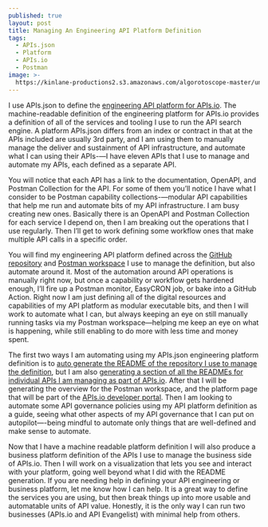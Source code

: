 ```yaml
---
published: true
layout: post
title: Managing An Engineering API Platform Definition
tags:
  - APIs.json
  - Platform
  - APIs.io
  - Postman
image: >-
  https://kinlane-productions2.s3.amazonaws.com/algorotoscope-master/uncle-sam-subway-platform.jpeg
---
```

I use APIs.json to define the [engineering API platform for APIs.io](https://github.com/api-evangelist/engineering-platform?tab=readme-ov-file). The machine-readable definition of the engineering platform for APIs.io provides a definition of all of the services and tooling I use to run the API search engine. A platform APIs.json differs from an index or contract in that at the APIs included are usually 3rd party, and I am using them to manually manage the deliver and sustainment of API infrastructure, and automate what I can using their APIs-—I have eleven APIs that I use to manage and automate my APIs, each defined as a separate API.

<script src="https://gist.github.com/kinlane/9b9b0547d0e23eea57e6f80512888ed5.js"></script>

You will notice that each API has a link to the documentation, OpenAPI, and Postman Collection for the API. For some of them you’ll notice I have what I consider to be Postman capability collections-—modular API capabilities that help me run and automate bits of my API infrastructure. I am busy creating new ones. Basically there is an OpenAPI and Postman Collection for each service I depend on, then I am breaking out the operations that I use regularly. Then I’ll get to work defining some workflow ones that make multiple API calls in a specific order.

You will find my engineering API platform defined across the [GitHub repository](https://github.com/api-evangelist/engineering-platform) and [Postman workspace](https://api-evangelist.postman.co/workspace/APIs.io-Engineering-Platform~fe320942-e505-4ee8-8b7c-d72eae00d93f/overview) I use to manage the definition, but also automate around it. Most of the automation around API operations is manually right now, but once a capability or workflow gets hardened enough, I’ll fire up a Postman monitor, EasyCRON job, or bake into a GitHub Action. Right now I am just defining all of the digital resources and capabilities of my API platform as modular executable bits, and then I will work to automate what I can, but always keeping an eye on still manually running tasks via my Postman workspace—helping me keep an eye on what is happening, while still enabling to do more with less time and money spent.

The first two ways I am automating using my APIs.json engineering platform definition is to [auto generate the README of the repository I use to manage the definition](https://github.com/api-evangelist/engineering-platform), but I am also [generating a section of all the READMEs for individual APIs I am managing as part of APIs.io](https://github.com/api-evangelist/search-api?tab=readme-ov-file#apisio-engineering-platform). After that I will be generating the overview for the Postman workspace, and the platform page that will be part of the [APIs.io developer portal](https://developer.apis.io/). Then I am looking to automate some API governance policies using my API platform definition as a guide, seeing what other aspects of my API governance that I can put on autopilot—-being mindful to automate only things that are well-defined and make sense to automate.

Now that I have a machine readable platform definition I will also produce a business platform definition of the APIs I use to manage the business side of APIs.io. Then I will work on a visualization that lets you see and interact with your platform, going well beyond what I did with the README generation. If you are needing help in defining your API engineering or business platform, let me know how I can help. It is a great way to define the services you are using, but then break things up into more usable and automatable units of API value. Honestly, it is the only way I can run two businesses (APIs.io and API Evangelist) with minimal help from others.